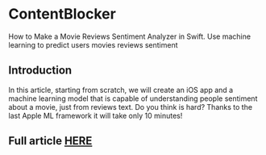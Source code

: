 # ContentBlocker
How to Make a Movie Reviews Sentiment Analyzer in Swift. Use machine learning to predict users movies reviews sentiment

## Introduction
In this article, starting from scratch, we will create an iOS app and a machine learning model that is capable of understanding people sentiment about a movie, just from reviews text. Do you think is hard? Thanks to the last Apple ML framework it will take only 10 minutes!

## Full article [HERE](https://towardsdatascience.com/how-to-make-a-movie-reviews-sentiment-analyzer-in-swift-ab659fabaecf)
